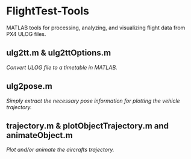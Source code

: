 # FlightTest-Tools
MATLAB tools for processing, analyzing, and visualizing flight data from PX4 ULOG files.

## ulg2tt.m & ulg2ttOptions.m
*Convert ULOG file to a timetable in MATLAB.*

## ulg2pose.m
*Simply extract the necessary pose information for plotting the vehicle trajectory.*

## trajectory.m & plotObjectTrajectory.m and animateObject.m
*Plot and/or animate the aircrafts trajectory.*
	
	

